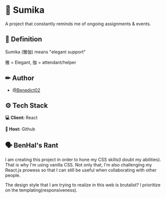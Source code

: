 # 🌸 Sumika

A project that constantly reminds me of ongoing assignments & events.

## 🗾 Definition

Sumika (雅伽) means "elegant support"

雅 = Elegant, 伽 = attendant/helper

## ✏ Author

-   [@Benedict02](https://www.github.com/Benedict02)

## ⚙ Tech Stack

**💻 Client:** React

**🚀 Host:** Github

## 🗣 BenHal's Rant
I am creating this project in order to hone my CSS skills(I doubt my abilities). That is why I'm using vanilla CSS. Not only that, I'm also challenging my React.js prowess so that I can still be useful when collaborating with other people.

The design style that I am trying to realize in this web is brutalist? I prioritize on the templating(responsiveness).
